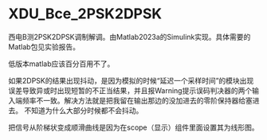# XDU_Bce_2PSK2DPSK
西电B测2PSK2DPSK调制解调。由Matlab2023a的Simulink实现。具体需要的Matlab包见实验报告。

低版本matlab应该百分百用不了。

如果2DPSK的结果出现抖动，是因为模拟的时候“延迟一个采样时间”的模块出现误差导致异或时出现短暂的不正当结果，并且报Warning提示误码判决器的两个输入端频率不一致。解决方法就是把我留在输出那边的没加进去的零阶保持器给塞进去。
不知道为什么大部分时候都不会抖动。

把信号从阶梯状变成顺滑曲线是因为在scope（显示）组件里面设置其为线形图。
